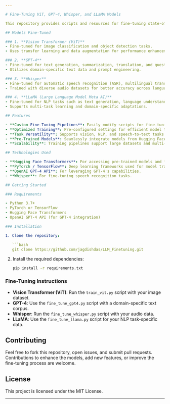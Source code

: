 ```yaml
---

# Fine-Tuning ViT, GPT-4, Whisper, and LLaMA Models

This repository provides scripts and resources for fine-tuning state-of-the-art models including **Vision Transformer (ViT)**, **GPT-4**, **Whisper**, and **LLaMA** on various tasks. The goal is to adapt pre-trained models to specialized datasets for improved performance in image classification, text generation, speech recognition, and more.

## Models Fine-Tuned

### 1. **Vision Transformer (ViT)**
- Fine-tuned for image classification and object detection tasks.
- Uses transfer learning and data augmentation for performance enhancement.

### 2. **GPT-4**
- Fine-tuned for text generation, summarization, translation, and question answering tasks.
- Utilizes domain-specific text data and prompt engineering.

### 3. **Whisper**
- Fine-tuned for automatic speech recognition (ASR), multilingual transcription, and speech-to-text applications.
- Trained with diverse audio datasets for better accuracy across languages and accents.

### 4. **LLaMA (Large Language Model Meta AI)**
- Fine-tuned for NLP tasks such as text generation, language understanding, and semantic analysis.
- Supports multi-task learning and domain-specific adaptations.

## Features

- **Custom Fine-Tuning Pipelines**: Easily modify scripts for fine-tuning each model on your dataset.
- **Optimized Training**: Pre-configured settings for efficient model training and faster convergence.
- **Task Versatility**: Supports vision, NLP, and speech-to-text tasks with fine-tuning for specialized applications.
- **Pre-Trained Models**: Seamlessly integrate models from Hugging Face and other popular repositories.
- **Scalability**: Training pipelines support large datasets and multi-GPU setups.

## Technologies Used

- **Hugging Face Transformers**: For accessing pre-trained models and fine-tuning.
- **PyTorch / TensorFlow**: Deep learning frameworks used for model training.
- **OpenAI GPT-4 API**: For leveraging GPT-4's capabilities.
- **Whisper**: For fine-tuning speech recognition tasks.

## Getting Started

### Requirements

- Python 3.7+
- PyTorch or TensorFlow
- Hugging Face Transformers
- OpenAI GPT-4 API (for GPT-4 integration)

### Installation

1. Clone the repository:

   ```bash
   git clone https://github.com/jagdishdas/LLM_Finetuning.git
   ```

2. Install the required dependencies:

   ```bash
   pip install -r requirements.txt
   ```

### Fine-Tuning Instructions

- **Vision Transformer (ViT)**: Run the `train_vit.py` script with your image dataset.
- **GPT-4**: Use the `fine_tune_gpt4.py` script with a domain-specific text corpus.
- **Whisper**: Run the `fine_tune_whisper.py` script with your audio data.
- **LLaMA**: Use the `fine_tune_llama.py` script for your NLP task-specific data.

## Contributing

Feel free to fork this repository, open issues, and submit pull requests. Contributions to enhance the models, add new features, or improve the fine-tuning process are welcome.

## License

This project is licensed under the MIT License.

---
```


